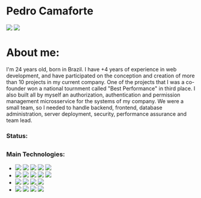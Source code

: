 # Pedro Camaforte
<div style="display: inline_block">
    <a href="https://www.instagram.com/pedrocamaforte/" target="_blank"><img src="https://img.shields.io/badge/-Instagram-%23E4405F?style=for-the-badge&logo=instagram&logoColor=white" target="_blank"></a>
    <a href="https://www.linkedin.com/in/pedro-camaforte/" target="_blank"><img src="https://img.shields.io/badge/LinkedIn-0077B5?style=for-the-badge&logo=linkedin&logoColor=white" target="_blank"></a>
  </div>
  
# About me:
<div>
  I'm 24 years old, born in Brazil. I have +4 years of experience in web development, and have participated on the conception and creation of more than 10 projects in my current company. One of the projects that I was a co-founder won a national tournment called "Best Performance" in third place. I also built all by myself an authorization, authentication and permission management microsservice for the systems of my company. We were a small team, so I needed to handle backend, frontend, database administration, server deployment, security, performance assurance and team lead.
</div>

### Status:

  
  ##
  
### Main Technologies: 
  
<div>
  <ul>
    <li>
      <a href="#" target="_blank"><img src="https://img.shields.io/badge/HTML5-E34F26?style=for-the-badge&logo=html5&logoColor=white" target="_blank"></a>
      <a href="#" target="_blank"><img src="https://img.shields.io/badge/CSS3-1572B6?style=for-the-badge&logo=css3&logoColor=white" target="_blank"></a>
      <a href="#" target="_blank"><img src="https://img.shields.io/badge/Sass-CC6699?style=for-the-badge&logo=sass&logoColor=white" target="_blank"></a>
      <a href="#" target="_blank"><img src="https://img.shields.io/badge/Bootstrap-563D7C?style=for-the-badge&logo=bootstrap&logoColor=white" target="_blank"></a>
      <a href="#" target="_blank"><img src="https://img.shields.io/badge/Bulma-00d1b2?style=for-the-badge&logo=bulma&logoColor=white" target="_blank"></a>
    </li>
    <li>
      <a href="#" target="_blank"><img src="https://img.shields.io/badge/JavaScript-1C1C1C?style=for-the-badge&logo=javascript&logoColor=FFFF00" target="_blank"></a>
      <a href="#" target="_blank"><img src="https://img.shields.io/badge/TypeScript-1C1C1C?style=for-the-badge&logo=typescript&logoColor=007ACC" target="_blank"></a>
      <a href="#" target="_blank"><img src="https://img.shields.io/badge/jQuery-0769AD?style=for-the-badge&logo=jquery&logoColor=white" target="_blank"></a>
      <a href="#" target="_blank"><img src="https://img.shields.io/badge/Vue.js-35495E?style=for-the-badge&logo=vue.js&logoColor=4FC08D" target="_blank"></a>
      <a href="#" target="_blank"><img src="https://img.shields.io/badge/vite-%23646CFF.svg?style=for-the-badge&logo=vite&logoColor=white"></a>
    </li>
    <li>
      <a href="#" target="_blank"><img src="https://img.shields.io/badge/Python-14354C?style=for-the-badge&logo=python&logoColor=white"></a>
      <a href="#" target="_blank"><img src="https://img.shields.io/badge/Flask-000000?style=for-the-badge&logo=flask&logoColor=white" target="_blank"></a>
      <a href="#" target="_blank"><img src="https://img.shields.io/badge/Django-092E20?style=for-the-badge&logo=django&logoColor=white" target="_blank"> 
      <a href="#" target="_blank"><img src="https://img.shields.io/badge/DJANGO-REST-ff1709?style=for-the-badge&logo=django&logoColor=white&color=ff1709&labelColor=gray" target="_blank"> 
      </a>  
    </li>
    <li>
      <a href="#" target="_blank"><img src="https://img.shields.io/badge/PostgreSQL-316192?style=for-the-badge&logo=postgresql&logoColor=white" target="_blank"></a>
      <a href="#" target="_blank"><img src="https://img.shields.io/badge/MongoDB-4EA94B?style=for-the-badge&logo=mongodb&logoColor=white" target="_blank"></a>
      <a href="#" target="_blank"><img src="https://img.shields.io/badge/Rabbitmq-FF6600?style=for-the-badge&logo=rabbitmq&logoColor=white"></a>
      <a href="#" target="_blank"><img src="https://img.shields.io/badge/redis-%23DD0031.svg?style=for-the-badge&logo=redis&logoColor=white"></a>
    </li>
  </ul>
  
</div>
  
  ##
  

